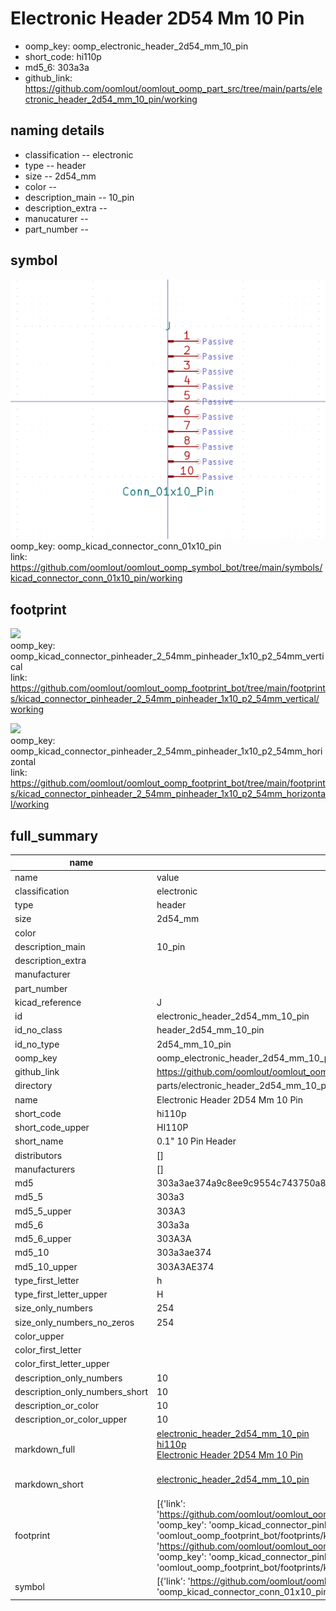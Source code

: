 # Electronic Header 2D54 Mm 10 Pin

  
* oomp_key: oomp_electronic_header_2d54_mm_10_pin 
* short_code: hi110p
* md5_6: 303a3a  
* github_link: https://github.com/oomlout/oomlout_oomp_part_src/tree/main/parts/electronic_header_2d54_mm_10_pin/working  
## naming details
* classification -- electronic
* type -- header
* size -- 2d54_mm
* color -- 
* description_main -- 10_pin
* description_extra -- 
* manucaturer -- 
* part_number -- 



## symbol

![](symbol/0/working/working_600.png)  
oomp_key: oomp_kicad_connector_conn_01x10_pin  
link: https://github.com/oomlout/oomlout_oomp_symbol_bot/tree/main/symbols/kicad_connector_conn_01x10_pin/working  

## footprint

![](footprint/0/working/working_600.png)  
oomp_key: oomp_kicad_connector_pinheader_2_54mm_pinheader_1x10_p2_54mm_vertical  
link: https://github.com/oomlout/oomlout_oomp_footprint_bot/tree/main/footprints/kicad_connector_pinheader_2_54mm_pinheader_1x10_p2_54mm_vertical/working  

![](footprint/0/working/working_600.png)  
oomp_key: oomp_kicad_connector_pinheader_2_54mm_pinheader_1x10_p2_54mm_horizontal  
link: https://github.com/oomlout/oomlout_oomp_footprint_bot/tree/main/footprints/kicad_connector_pinheader_2_54mm_pinheader_1x10_p2_54mm_horizontal/working  

## full_summary
| name | value | 
| --- | --- | 
| name | value | 
| classification | electronic | 
| type | header | 
| size | 2d54_mm | 
| color |  | 
| description_main | 10_pin | 
| description_extra |  | 
| manufacturer |  | 
| part_number |  | 
| kicad_reference | J | 
| id | electronic_header_2d54_mm_10_pin | 
| id_no_class | header_2d54_mm_10_pin | 
| id_no_type | 2d54_mm_10_pin | 
| oomp_key | oomp_electronic_header_2d54_mm_10_pin | 
| github_link | https://github.com/oomlout/oomlout_oomp_part_src/tree/main/parts/electronic_header_2d54_mm_10_pin/working | 
| directory | parts/electronic_header_2d54_mm_10_pin | 
| name | Electronic Header 2D54 Mm 10 Pin | 
| short_code | hi110p | 
| short_code_upper | HI110P | 
| short_name | 0.1" 10 Pin Header | 
| distributors | [] | 
| manufacturers | [] | 
| md5 | 303a3ae374a9c8ee9c9554c743750a8f | 
| md5_5 | 303a3 | 
| md5_5_upper | 303A3 | 
| md5_6 | 303a3a | 
| md5_6_upper | 303A3A | 
| md5_10 | 303a3ae374 | 
| md5_10_upper | 303A3AE374 | 
| type_first_letter | h | 
| type_first_letter_upper | H | 
| size_only_numbers | 254 | 
| size_only_numbers_no_zeros | 254 | 
| color_upper |  | 
| color_first_letter |  | 
| color_first_letter_upper |  | 
| description_only_numbers | 10 | 
| description_only_numbers_short | 10 | 
| description_or_color | 10 | 
| description_or_color_upper | 10 | 
| markdown_full | [electronic_header_2d54_mm_10_pin](https://github.com/oomlout/oomlout_oomp_part_src/tree/main/parts/electronic_header_2d54_mm_10_pin/working)<br>[hi110p](https://github.com/oomlout/oomlout_oomp_part_src/tree/main/parts/electronic_header_2d54_mm_10_pin/working)<br>[Electronic Header 2D54 Mm 10 Pin](https://github.com/oomlout/oomlout_oomp_part_src/tree/main/parts/electronic_header_2d54_mm_10_pin/working)<br><br> | 
| markdown_short | [electronic_header_2d54_mm_10_pin](https://github.com/oomlout/oomlout_oomp_part_src/tree/main/parts/electronic_header_2d54_mm_10_pin/working)<br><br> | 
| footprint | [{'link': 'https://github.com/oomlout/oomlout_oomp_footprint_bot/tree/main/foootprntss/kicad_connector_pinheader_2_54mm_pinheader_1x10_p2_54mm_vertical', 'oomp_key': 'oomp_kicad_connector_pinheader_2_54mm_pinheader_1x10_p2_54mm_vertical', 'directory': 'oomlout_oomp_footprint_bot/footprints/kicad_connector_pinheader_2_54mm_pinheader_1x10_p2_54mm_vertical//working/working.kicad_mod'}, {'link': 'https://github.com/oomlout/oomlout_oomp_footprint_bot/tree/main/foootprntss/kicad_connector_pinheader_2_54mm_pinheader_1x10_p2_54mm_horizontal', 'oomp_key': 'oomp_kicad_connector_pinheader_2_54mm_pinheader_1x10_p2_54mm_horizontal', 'directory': 'oomlout_oomp_footprint_bot/footprints/kicad_connector_pinheader_2_54mm_pinheader_1x10_p2_54mm_horizontal//working/working.kicad_mod'}] | 
| symbol | [{'link': 'https://github.com/oomlout/oomlout_oomp_symbol_bot/tree/main/symbols/kicad_connector_conn_01x10_pin', 'oomp_key': 'oomp_kicad_connector_conn_01x10_pin', 'directory': 'oomlout_oomp_symbol_bot/symbols/kicad_connector_conn_01x10_pin//working/working.kicad_sym'}] | 

